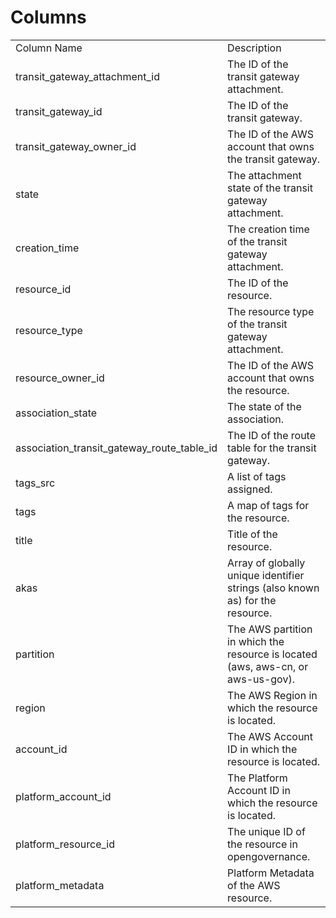 # Columns  

<table>
	<tr><td>Column Name</td><td>Description</td></tr>
	<tr><td>transit_gateway_attachment_id</td><td>The ID of the transit gateway attachment.</td></tr>
	<tr><td>transit_gateway_id</td><td>The ID of the transit gateway.</td></tr>
	<tr><td>transit_gateway_owner_id</td><td>The ID of the AWS account that owns the transit gateway.</td></tr>
	<tr><td>state</td><td>The attachment state of the transit gateway attachment.</td></tr>
	<tr><td>creation_time</td><td>The creation time of the transit gateway attachment.</td></tr>
	<tr><td>resource_id</td><td>The ID of the resource.</td></tr>
	<tr><td>resource_type</td><td>The resource type of the transit gateway attachment.</td></tr>
	<tr><td>resource_owner_id</td><td>The ID of the AWS account that owns the resource.</td></tr>
	<tr><td>association_state</td><td>The state of the association.</td></tr>
	<tr><td>association_transit_gateway_route_table_id</td><td>The ID of the route table for the transit gateway.</td></tr>
	<tr><td>tags_src</td><td>A list of tags assigned.</td></tr>
	<tr><td>tags</td><td>A map of tags for the resource.</td></tr>
	<tr><td>title</td><td>Title of the resource.</td></tr>
	<tr><td>akas</td><td>Array of globally unique identifier strings (also known as) for the resource.</td></tr>
	<tr><td>partition</td><td>The AWS partition in which the resource is located (aws, aws-cn, or aws-us-gov).</td></tr>
	<tr><td>region</td><td>The AWS Region in which the resource is located.</td></tr>
	<tr><td>account_id</td><td>The AWS Account ID in which the resource is located.</td></tr>
	<tr><td>platform_account_id</td><td>The Platform Account ID in which the resource is located.</td></tr>
	<tr><td>platform_resource_id</td><td>The unique ID of the resource in opengovernance.</td></tr>
	<tr><td>platform_metadata</td><td>Platform Metadata of the AWS resource.</td></tr>
</table>